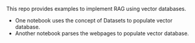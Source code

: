 This repo provides examples to implement RAG using vector databases.

- One notebook uses the concept of Datasets to populate vector database. 
- Another notebook parses the webpages to populate vector database.